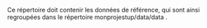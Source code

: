 Ce répertoire doit contenir les données de référence, qui sont ainsi regroupées dans le répertoire monprojestup/data/data . 